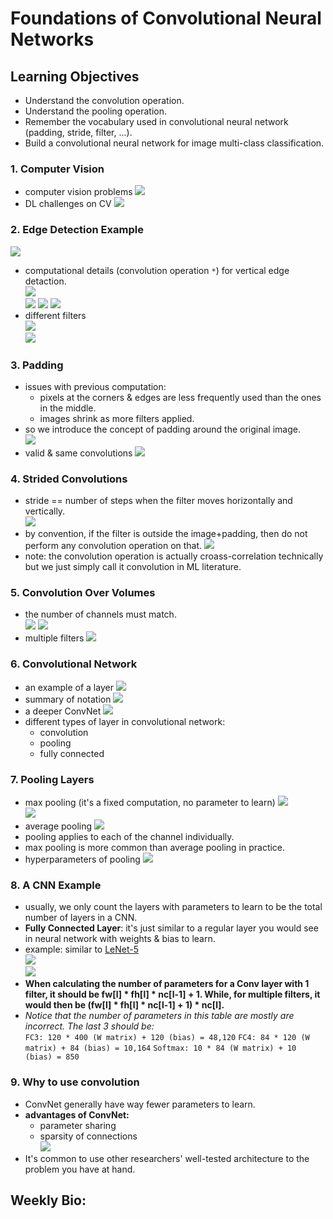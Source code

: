 # Foundations of Convolutional Neural Networks

## Learning Objectives 
* Understand the convolution operation. 
* Understand the pooling operation. 
* Remember the vocabulary used in convolutional neural network (padding, stride, filter, ...). 
* Build a convolutional neural network for image multi-class classification. 

### 1. Computer Vision 
* computer vision problems 
![](./img/wk01_cv_problems.png) 
* DL challenges on CV
![](./img/wk01_cv_challenge.png)

### 2. Edge Detection Example  
![](./img/wk01_edge_problem.png)  

* computational details (convolution operation `*`) for vertical edge detaction.    
![](./img/wk01_vertical_edge.png)   
![](./img/wk01_vertical_edge2.png) 
![](./img/wk01_vertical_edge3.png)
![](./img/wk01_vertical_edge4.png)  
* different filters  
![](./img/wk01_filters.png)  
![](./img/wk01_filters1.png)  

### 3. Padding 
* issues with previous computation: 
	* pixels at the corners & edges are less frequently used than the ones in the middle. 
	* images shrink as more filters applied. 
* so we introduce the concept of padding around the original image.  
![](./img/wk01_padding.png) 
* valid & same convolutions 
![](./img/wk01_padding2.png) 

### 4. Strided Convolutions
* stride == number of steps when the filter moves horizontally and vertically.  
![](./img/wk01_stride.png) 
* by convention, if the filter is outside the image+padding, then do not perform any convolution operation on that. 
![](./img/wk01_stride2.png)
* note: the convolution operation is actually croass-correlation technically but we just simply call it convolution in ML literature. 

### 5. Convolution Over Volumes 
* the number of channels must match.  
![](./img/wk01_volume.png) 
![](./img/wk01_volume2.png)  
* multiple filters 
![](./img/wk01_volume3.png)

### 6. Convolutional Network 
* an example of a layer
![](./img/wk01_a_layer.png) 
* summary of notation
![](./img/wk01_cnn_notation.png) 
* a deeper ConvNet
![](./img/wk01_conv_net.png) 
* different types of layer in convolutional network:
	* convolution
	* pooling
	* fully connected 

### 7. Pooling Layers
* max pooling (it's a fixed computation, no parameter to learn)
![](./img/wk01_max_pooling.png)  
![](./img/wk01_max_pooling2.png)  
* average pooling 
![](./img/wk01_avg_pooling.png)  
* pooling applies to each of the channel individually. 
* max pooling is more common than average pooling in practice. 
* hyperparameters of pooling
![](./img/wk01_pooling_hyperparam.png)  

### 8. A CNN Example 
* usually, we only  count the layers with parameters to learn to be the total number of layers in a CNN. 
* __Fully Connected Layer__: it's just similar to a regular layer you would see in neural network with weights & bias to learn. 
* example: similar to [LeNet-5](http://yann.lecun.com/exdb/lenet/)  
![](./img/wk01_lenet5_eg.png)  
![](./img/wk01_lenet5_eg2.png)  
* __When calculating the number of parameters for a Conv layer with 1 filter, it should be fw[l] * fh[l] * nc[l-1] + 1. While, for multiple filters, it would then be (fw[l] * fh[l] * nc[l-1] + 1) * nc[l].__   
* _Notice that the number of parameters in this table are mostly are incorrect. The last 3 should be:_  
`FC3: 120 * 400 (W matrix) + 120 (bias) = 48,120`
`FC4: 84 * 120 (W matrix) + 84 (bias) = 10,164` 
`Softmax: 10 * 84 (W matrix) + 10 (bias) = 850`

### 9. Why to use convolution
* ConvNet generally have way fewer parameters to learn. 
* __advantages of ConvNet:__
	* parameter sharing  
	* sparsity of connections  
![](./img/wk01_adv_cnn.png)  
* It's common to use other researchers' well-tested architecture to the problem you have at hand. 

## Weekly Bio:  